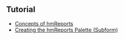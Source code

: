 ## Tutorial

* [Concepts of hmReports](Tutorial/Concept.md)
* [Creating the hmReports Palette (Subform)](Tutorial/Palette.md)
